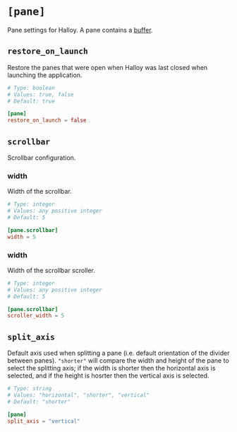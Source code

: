 # `[pane]`

Pane settings for Halloy. A pane contains a [buffer](../configuration//buffer.md).

## `restore_on_launch`

Restore the panes that were open when Halloy was last closed when launching the application.

```toml
# Type: boolean
# Values: true, false
# Default: true

[pane]
restore_on_launch = false
```

## `scrollbar`

Scrollbar configuration.

### width

Width of the scrollbar.

```toml
# Type: integer
# Values: any positive integer
# Default: 5

[pane.scrollbar]
width = 5
```

### width

Width of the scrollbar scroller.

```toml
# Type: integer
# Values: any positive integer
# Default: 5

[pane.scrollbar]
scroller_width = 5
```

## `split_axis`

Default axis used when splitting a pane (i.e. default orientation of the divider between panes).  `"shorter"` will compare the width and height of the pane to select the splitting axis;  if the width is shorter then the horizontal axis is selected, and if the height is hosrter then the vertical axis is selected.

```toml
# Type: string
# Values: "horizontal", "shorter", "vertical"
# Default: "shorter"

[pane]
split_axis = "vertical"
```
